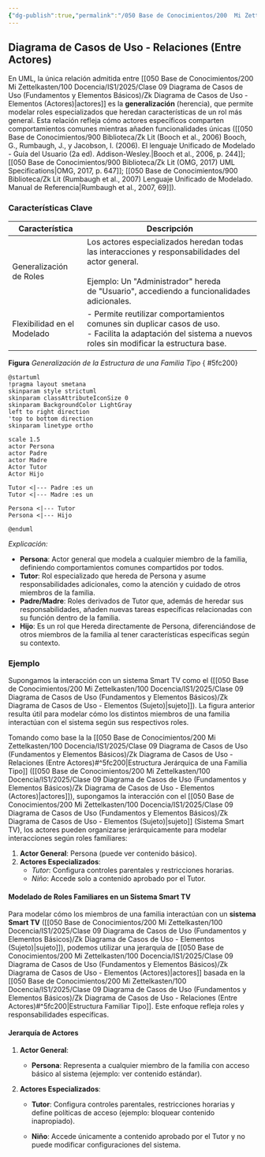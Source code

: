 ```yaml
---
{"dg-publish":true,"permalink":"/050 Base de Conocimientos/200  Mi Zettelkasten/100 Docencia/IS1/2025/Clase 09 Diagrama de Casos de Uso (Fundamentos y Elementos Básicos)/Zk Diagrama de Casos de Uso - Relaciones (Entre Actores)/","tags":["digitalGarden","diagramaCasosDeUso","relaciones"]}
---
```


## Diagrama de Casos de Uso - Relaciones (Entre Actores)

En UML, la única relación admitida entre [[050 Base de Conocimientos/200  Mi Zettelkasten/100 Docencia/IS1/2025/Clase 09 Diagrama de Casos de Uso (Fundamentos y Elementos Básicos)/Zk Diagrama de Casos de Uso - Elementos (Actores)\|actores]] es la **generalización** (herencia), que permite modelar roles especializados que heredan características de un rol más general. Esta relación refleja cómo actores específicos comparten comportamientos comunes mientras añaden funcionalidades únicas ([[050 Base de Conocimientos/900 Biblioteca/Zk Lit (Booch et al., 2006) Booch, G., Rumbaugh, J., y Jacobson, I. (2006). El lenguaje Unificado de Modelado - Guía del Usuario (2a ed). Addison-Wesley.\|Booch et al., 2006, p. 244]]; [[050 Base de Conocimientos/900 Biblioteca/Zk Lit (OMG, 2017) UML Specifications\|OMG, 2017, p. 647]]; [[050 Base de Conocimientos/900 Biblioteca/Zk Lit (Rumbaugh et al., 2007) Lenguaje Unificado de Modelado. Manual de Referencia\|Rumbaugh et al., 2007, 69]]). 

### Características Clave

| Característica              | Descripción                                                                                                                                                                                                 |
| --------------------------- | ----------------------------------------------------------------------------------------------------------------------------------------------------------------------------------------------------------- |
| Generalización de Roles     | Los actores especializados heredan todas las interacciones y responsabilidades del actor general.<br>        <br>Ejemplo: Un "Administrador" hereda de "Usuario", accediendo a funcionalidades adicionales. |
| Flexibilidad en el Modelado | - Permite reutilizar comportamientos comunes sin duplicar casos de uso.<br>- Facilita la adaptación del sistema a nuevos roles sin modificar la estructura base.                                            |

**Figura**
_Generalización de la Estructura de una Familia Tipo_
{ #5fc200}

```plantuml
@startuml
!pragma layout smetana
skinparam style strictuml
skinparam classAttributeIconSize 0
skinparam BackgroundColor LightGray
left to right direction
'top to bottom direction
skinparam linetype ortho

scale 1.5
actor Persona
actor Padre
actor Madre
Actor Tutor
Actor Hijo

Tutor <|--- Padre :es un
Tutor <|--- Madre :es un

Persona <|--- Tutor
Persona <|--- Hijo

@enduml
```
_Explicación:_
- **Persona**: Actor general que modela a cualquier miembro de la familia, definiendo comportamientos comunes compartidos por todos.
- **Tutor**: Rol especializado que hereda de Persona y asume responsabilidades adicionales, como la atención y cuidado de otros miembros de la familia.
- **Padre/Madre**: Roles derivados de Tutor que, además de heredar sus responsabilidades, añaden nuevas tareas específicas relacionadas con su función dentro de la familia.
- **Hijo**: Es un rol que Hereda directamente de Persona, diferenciándose de otros miembros de la familia al tener características específicas según su contexto.

### Ejemplo

Supongamos la interacción con un sistema Smart TV como el ([[050 Base de Conocimientos/200  Mi Zettelkasten/100 Docencia/IS1/2025/Clase 09 Diagrama de Casos de Uso (Fundamentos y Elementos Básicos)/Zk Diagrama de Casos de Uso - Elementos (Sujeto)\|sujeto]]). La figura anterior resulta útil para modelar cómo los distintos miembros de una familia interactúan con el sistema según sus respectivos roles.

Tomando como base la la [[050 Base de Conocimientos/200  Mi Zettelkasten/100 Docencia/IS1/2025/Clase 09 Diagrama de Casos de Uso (Fundamentos y Elementos Básicos)/Zk Diagrama de Casos de Uso - Relaciones (Entre Actores)#^5fc200\|Estructura Jerárquica de una Familia Tipo]] ([[050 Base de Conocimientos/200  Mi Zettelkasten/100 Docencia/IS1/2025/Clase 09 Diagrama de Casos de Uso (Fundamentos y Elementos Básicos)/Zk Diagrama de Casos de Uso - Elementos (Actores)\|actores]]), supongamos la interacción con el [[050 Base de Conocimientos/200  Mi Zettelkasten/100 Docencia/IS1/2025/Clase 09 Diagrama de Casos de Uso (Fundamentos y Elementos Básicos)/Zk Diagrama de Casos de Uso - Elementos (Sujeto)\|sujeto]] (Sistema Smart TV), los actores pueden organizarse jerárquicamente para modelar interacciones según roles familiares:

1. **Actor General**: Persona (puede ver contenido básico).
2. **Actores Especializados**:
    - _Tutor_: Configura controles parentales y restricciones horarias.
    - _Niño_: Accede solo a contenido aprobado por el Tutor.

#### Modelado de Roles Familiares en un Sistema Smart TV

Para modelar cómo los miembros de una familia interactúan con un **sistema Smart TV** ([[050 Base de Conocimientos/200  Mi Zettelkasten/100 Docencia/IS1/2025/Clase 09 Diagrama de Casos de Uso (Fundamentos y Elementos Básicos)/Zk Diagrama de Casos de Uso - Elementos (Sujeto)\|sujeto]]), podemos utilizar una jerarquía de [[050 Base de Conocimientos/200  Mi Zettelkasten/100 Docencia/IS1/2025/Clase 09 Diagrama de Casos de Uso (Fundamentos y Elementos Básicos)/Zk Diagrama de Casos de Uso - Elementos (Actores)\|actores]] basada en la [[050 Base de Conocimientos/200  Mi Zettelkasten/100 Docencia/IS1/2025/Clase 09 Diagrama de Casos de Uso (Fundamentos y Elementos Básicos)/Zk Diagrama de Casos de Uso - Relaciones (Entre Actores)#^5fc200\|Estructura Familiar Tipo]]. Este enfoque refleja roles y responsabilidades específicas.

#### Jerarquía de Actores

1. **Actor General**:
    
    - **Persona**: Representa a cualquier miembro de la familia con acceso básico al sistema (ejemplo: ver contenido estándar).
        
2. **Actores Especializados**:
    
    - **Tutor**: Configura controles parentales, restricciones horarias y define políticas de acceso (ejemplo: bloquear contenido inapropiado).
        
    - **Niño**: Accede únicamente a contenido aprobado por el Tutor y no puede modificar configuraciones del sistema.

